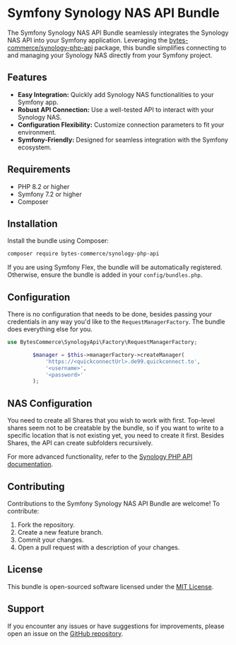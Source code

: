 # Symfony Synology NAS API Bundle

The Symfony Synology NAS API Bundle seamlessly integrates the Synology NAS API into your Symfony application. Leveraging
the [bytes-commerce/synology-php-api](https://packagist.org/packages/bytes-commerce/synology-php-api) package, this
bundle simplifies connecting to and managing your Synology NAS directly from your Symfony project.

## Features

- **Easy Integration:** Quickly add Synology NAS functionalities to your Symfony app.
- **Robust API Connection:** Use a well-tested API to interact with your Synology NAS.
- **Configuration Flexibility:** Customize connection parameters to fit your environment.
- **Symfony-Friendly:** Designed for seamless integration with the Symfony ecosystem.

## Requirements

- PHP 8.2 or higher
- Symfony 7.2 or higher
- Composer

## Installation

Install the bundle using Composer:

```bash
composer require bytes-commerce/synology-php-api
```

If you are using Symfony Flex, the bundle will be automatically registered. Otherwise, ensure the bundle is added in
your `config/bundles.php`.

## Configuration

There is no configuration that needs to be done, besides passing your credentials in any way you'd like to the
`RequestManagerFactory`. The bundle does everything else for you.

```php
use BytesCommerce\SynologyApi\Factory\RequestManagerFactory;

        $manager = $this->managerFactory->createManager(
            'https://<quickconnectUrl>.de99.quickconnect.to',
            '<username>',
            '<password>'
        );
```

## NAS Configuration

You need to create all Shares that you wish to work with first. Top-level shares seem not to be creatable by the bundle,
so if you want to write to a specific location that is not existing yet, you need to create it first. Besides Shares,
the API can create subfolders recursively.

For more advanced functionality, refer to
the [Synology PHP API documentation](https://github.com/bytes-commerce/synology-php-api).

## Contributing

Contributions to the Symfony Synology NAS API Bundle are welcome! To contribute:

1. Fork the repository.
2. Create a new feature branch.
3. Commit your changes.
4. Open a pull request with a description of your changes.

## License

This bundle is open-sourced software licensed under the [MIT License](LICENSE).

## Support

If you encounter any issues or have suggestions for improvements, please open an issue on
the [GitHub repository](https://github.com/bytes-commerce/synology-php-api).
